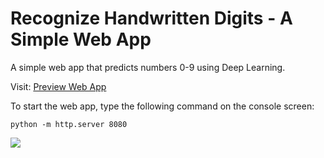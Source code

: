 # Recognize Handwritten Digits - A Simple Web App

A simple web app that predicts numbers 0-9 using Deep Learning.

Visit: [Preview Web App](https://furkan-gulsen.github.io/Recognize-Handwritten-Digits/tfjs.html)

To start the web app, type the following command on the console screen:
```
python -m http.server 8080
```


<img src="https://media1.giphy.com/media/U4MUdtTBiXvRKQOgAp/giphy.gif" />
